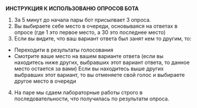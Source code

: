 **ИНСТРУКЦИЯ К ИСПОЛЬЗОВАНЮ ОПРОСОВ БОТА**

1) За 5 минут до начала пары бот присылвает 3 опроса.
2) Вы выбираете себе место в очереди, основываяся на ответах в опросе (где 1 это первое место, а 30 это последнее место)
3) Если вы видите, что ваш вариант ответа был занят кем то другим, то:
- Переходити в результаты голосования
- Смотрите ваше место на вашем варианте ответа (если вы находитесь ниже других, выбравших этот вариант ответа, то данное место остается за вами)
Если вы находитесь выше других выбравших этот вариант, то вы отменяете свой голос и выбираете другое место в очереди
4) На паре мы сдаем лабораторные работы строго в последовательности, что получилась по результатм опроса.